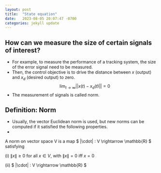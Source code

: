 ```yaml
---
layout: post
title:  "State equation"
date:   2023-08-05 20:07:47 -0700
categories: jekyll update
---
```


## How can we measure the size of certain signals of interest?
- For example, to measure the performance of a tracking system, the size of the error signal need to be measured. 
- Then, the control objective is to drive the distance between $x$ (output) and $x_d$ (desired output) to zero.
$$\lim_{t \rightarrow \infty} ||x(t) - x_d(t)|| = 0$$
- The measurement of signals is called norm.


## Definition: Norm
- Usually, the vector Euclidean norm is used, but new norms can be computed if it satisfied the following properties.
- 
A norm on vector space V is a map $ \|\cdot\| : V \rightarrow \mathbb{R} $ satisfying

(i) $\|x\| \geq 0$ for all $x \in V$, with $\|x\|=0$ iff $x=0$

(ii)  $ \|\cdot\| : V \rightarrow \mathbb{R} $
  
